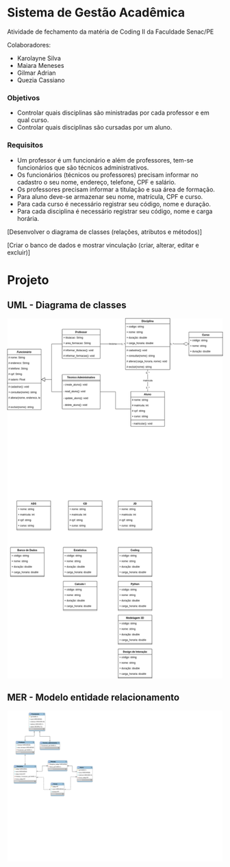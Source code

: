 # Sistema de Gestão Acadêmica
Atividade de fechamento da matéria de Coding II da Faculdade Senac/PE

Colaboradores:
- Karolayne Silva
- Maiara Meneses
- Gilmar Adrian
- Quezia Cassiano

### Objetivos

- Controlar quais disciplinas são ministradas por cada professor e em qual curso.
- Controlar quais disciplinas são cursadas por um aluno.

### Requisitos

- Um professor é um funcionário e além de professores, tem-se funcionários que
são técnicos administrativos.
- Os funcionários (técnicos ou professores) precisam informar no cadastro o seu
nome, endereço, telefone, CPF e salário.
- Os professores precisam informar a titulação e sua área de formação.
- Para aluno deve-se armazenar seu nome, matrícula, CPF e curso.
- Para cada curso é necessário registrar seu código, nome e duração.
- Para cada disciplina é necessário registrar seu código, nome e carga horária.

[Desenvolver o diagrama de classes (relações, atributos e métodos)]

[Criar o banco de dados e mostrar vinculação (criar, alterar, editar e excluir)]



# Projeto

## UML - Diagrama de classes

![Diagrama de classes para sistema acadêmico](https://github.com/Karolayne-silva/atv-sistemaDeGestaoAcademica/blob/dffeca895ee20f83db72f4b215886a3922bb00a6/Modelagem%20de%20classes/EQ3-UML-IMG-Gestao_academico.png)

## MER - Modelo entidade relacionamento
![Diagrama do Banco de Dados Entidade Relacionamento](https://github.com/Karolayne-silva/atv-sistemaDeGestaoAcademica/blob/dffeca895ee20f83db72f4b215886a3922bb00a6/Banco%20de%20dados/MER.svg)
